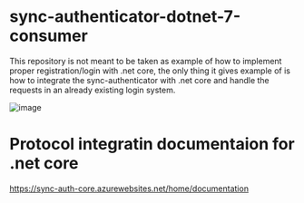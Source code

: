 # sync-authenticator-dotnet-7-consumer
This repository is not meant to be taken as example of how to implement proper registration/login with .net core, the only thing it gives example of is how to integrate the sync-authenticator with .net core and handle the requests in an already existing login system. 


![image](https://user-images.githubusercontent.com/49519924/208472122-322d3b3e-7943-4766-8911-210e5694e339.png)

# Protocol integratin documentaion for .net core
https://sync-auth-core.azurewebsites.net/home/documentation
